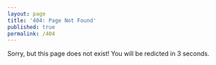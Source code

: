 ```yaml
---
layout: page
title: '404: Page Not Found'
published: true
permalink: /404
---
```


Sorry, but this page does not exist! You will be redicted in 3 seconds.
